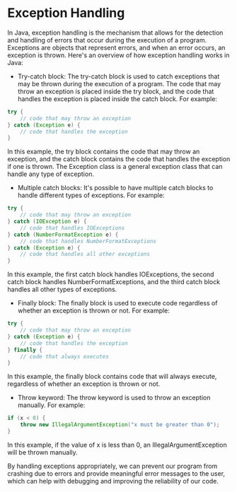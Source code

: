# Exception Handling

In Java, exception handling is the mechanism that allows for the detection and handling of errors that occur during the execution of a program. Exceptions are objects that represent errors, and when an error occurs, an exception is thrown. Here's an overview of how exception handling works in Java:

- Try-catch block: The try-catch block is used to catch exceptions that may be thrown during the execution of a program. The code that may throw an exception is placed inside the try block, and the code that handles the exception is placed inside the catch block. For example:

```java
try {
    // code that may throw an exception
} catch (Exception e) {
    // code that handles the exception
}
```

In this example, the try block contains the code that may throw an exception, and the catch block contains the code that handles the exception if one is thrown. The Exception class is a general exception class that can handle any type of exception.

- Multiple catch blocks: It's possible to have multiple catch blocks to handle different types of exceptions. For example:

```java
try {
    // code that may throw an exception
} catch (IOException e) {
    // code that handles IOExceptions
} catch (NumberFormatException e) {
    // code that handles NumberFormatExceptions
} catch (Exception e) {
    // code that handles all other exceptions
}
```

In this example, the first catch block handles IOExceptions, the second catch block handles NumberFormatExceptions, and the third catch block handles all other types of exceptions.

- Finally block: The finally block is used to execute code regardless of whether an exception is thrown or not. For example:

```java
try {
    // code that may throw an exception
} catch (Exception e) {
    // code that handles the exception
} finally {
    // code that always executes
}
```

In this example, the finally block contains code that will always execute, regardless of whether an exception is thrown or not.

- Throw keyword: The throw keyword is used to throw an exception manually. For example:

```java
if (x < 0) {
    throw new IllegalArgumentException("x must be greater than 0");
}
```

In this example, if the value of x is less than 0, an IllegalArgumentException will be thrown manually.

By handling exceptions appropriately, we can prevent our program from crashing due to errors and provide meaningful error messages to the user, which can help with debugging and improving the reliability of our code.
